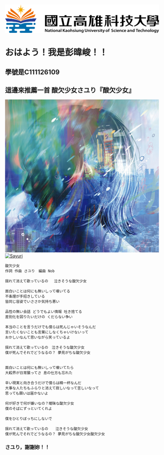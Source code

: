 ![NKUST](nkust.png "NKUST")

# おはよう！我是彭暐峻！！
## 學號是C111126109

## 這邊來推薦一首 酸欠少女さユり『酸欠少女』
![Sayuri-Sanketsu-Shoujo](Sayuri-Sanketsu-Shoujo.jpg "Sayuri-Sanketsu-Shoujo")
[![Sayuri](https://img.youtube.com/vi/L72R8VFVNEY/0.jpg)](https://www.youtube.com/watch?v=L72R8VFVNEY "Sayuri")

```
酸欠少女
作詞 作曲 さユり　編曲 Nob

揺れて消えて歌っているの　 泣きそうな酸欠少女

面白いことは何にも無いしって嘆いてる
不条理が手招きしている
皆同じ容姿でいささか気持ち悪い

品性の無い会話 どうでもよい情報 吐き捨てる
差別化を図りたいだけの くだらない争い

本当のことを言うだけでも僕らは死んじゃいそうなんだ
言いたくないことも言葉にしなくちゃいけないって
おかしいなんて思いながら笑っているよ

揺れて消えて歌っているの　泣きそうな酸欠少女
僕が死んでそれでどうなるの？ 夢見がちな酸欠少女


面白いことは何にも無いしって嘆いてたら
大殺界が日常襲ってさ 息の仕方も忘れた

辛い現実と向き合うだけで僕らは精一杯なんだ
大事な人たちもふらりと消えて寂しいなって苦しいなって
思っても願いは届かないよ

何が好きで何が嫌いなの？曖昧な酸欠少女
僕のそばにずっといてくれよ

僕をひとりぼっちにしないで

揺れて消えて歌っているの　　泣きそうな酸欠少女
僕が死んでそれでどうなるの？ 夢見がちな酸欠少女酸欠少女
```
### さユり，謝謝妳！！


